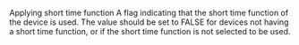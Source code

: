 Applying short time function A flag indicating that the short time function of the device is used. The value should be set to FALSE for devices not having a short time function, or if the short time function is not selected to be used.